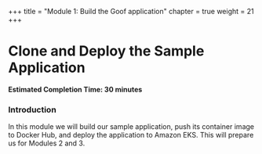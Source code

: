+++
title = "Module 1: Build the Goof application"
chapter = true
weight = 21
+++

# Clone and Deploy the Sample Application

**Estimated Completion Time: 30 minutes**

### Introduction

In this module we will build our sample application, push its container image to Docker Hub, and deploy the application to Amazon EKS. This will prepare us for Modules 2 and 3. 